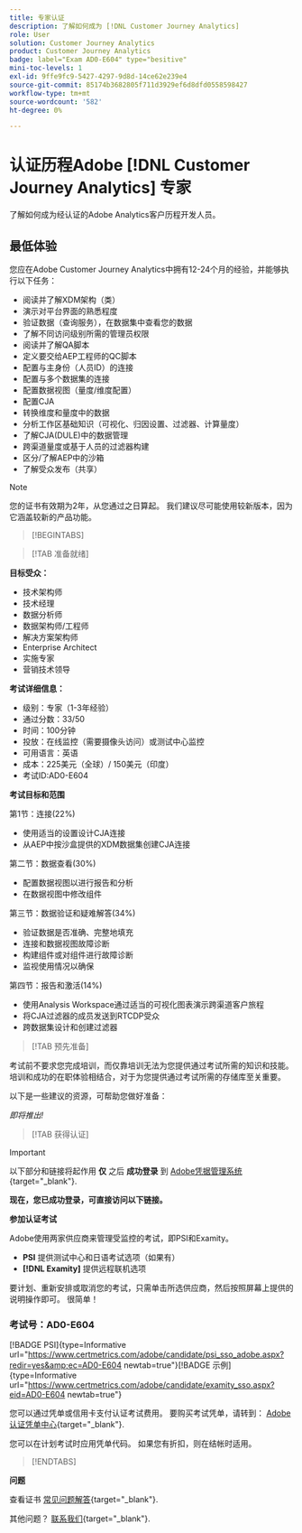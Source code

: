 ```yaml
---
title: 专家认证
description: 了解如何成为 [!DNL Customer Journey Analytics]
role: User
solution: Customer Journey Analytics
product: Customer Journey Analytics
badge: label="Exam AD0-E604" type="besitive"
mini-toc-levels: 1
exl-id: 9ffe9fc9-5427-4297-9d8d-14ce62e239e4
source-git-commit: 85174b3682805f711d3929ef6d8dfd0558598427
workflow-type: tm+mt
source-wordcount: '582'
ht-degree: 0%

---
```


# 认证历程Adobe [!DNL Customer Journey Analytics] 专家

了解如何成为经认证的Adobe Analytics客户历程开发人员。

## 最低体验

您应在Adobe Customer Journey Analytics中拥有12-24个月的经验，并能够执行以下任务：

* 阅读并了解XDM架构（类）
* 演示对平台界面的熟悉程度
* 验证数据（查询服务），在数据集中查看您的数据
* 了解不同访问级别所需的管理员权限
* 阅读并了解QA脚本
* 定义要交给AEP工程师的QC脚本
* 配置与主身份（人员ID）的连接
* 配置与多个数据集的连接
* 配置数据视图（量度/维度配置）
* 配置CJA
* 转换维度和量度中的数据
* 分析工作区基础知识（可视化、归因设置、过滤器、计算量度）
* 了解CJA(DULE)中的数据管理
* 跨渠道量度或基于人员的过滤器构建
* 区分/了解AEP中的沙箱
* 了解受众发布（共享）

>[!NOTE]
>
>您的证书有效期为2年，从您通过之日算起。 我们建议尽可能使用较新版本，因为它涵盖较新的产品功能。

>[!BEGINTABS]

>[!TAB 准备就绪]

**目标受众：**

* 技术架构师
* 技术经理
* 数据分析师
* 数据架构师/工程师
* 解决方案架构师
* Enterprise Architect
* 实施专家
* 营销技术领导

**考试详细信息：**

* 级别：专家（1-3年经验）
* 通过分数：33/50
* 时间：100分钟
* 投放：在线监控（需要摄像头访问）或测试中心监控
* 可用语言：英语
* 成本：225美元（全球）/ 150美元（印度）
* 考试ID:AD0-E604

**考试目标和范围**

第1节：连接(22%)

* 使用适当的设置设计CJA连接
* 从AEP中按沙盒提供的XDM数据集创建CJA连接

第二节：数据查看(30%)

* 配置数据视图以进行报告和分析
* 在数据视图中修改组件

第三节：数据验证和疑难解答(34%)

* 验证数据是否准确、完整地填充
* 连接和数据视图故障诊断
* 构建组件或对组件进行故障诊断
* 监视使用情况以确保

第四节：报告和激活(14%)

* 使用Analysis Workspace通过适当的可视化图表演示跨渠道客户旅程
* 将CJA过滤器的成员发送到RTCDP受众
* 跨数据集设计和创建过滤器

>[!TAB 预先准备]

考试前不要求您完成培训，而仅靠培训无法为您提供通过考试所需的知识和技能。 培训和成功的在职体验相结合，对于为您提供通过考试所需的存储库至关重要。

以下是一些建议的资源，可帮助您做好准备：

_即将推出!_

>[!TAB 获得认证]

>[!IMPORTANT]
>
>以下部分和链接将起作用 **仅**  之后 **成功登录** 到 [Adobe凭据管理系统](http://www.certmetrics.com/adobe){target="_blank"}.


**现在，您已成功登录，可直接访问以下链接。**

**参加认证考试**

Adobe使用两家供应商来管理受监控的考试，即PSI和Examity。

* **PSI** 提供测试中心和日语考试选项（如果有）
* **[!DNL Examity]** 提供远程联机选项

要计划、重新安排或取消您的考试，只需单击所选供应商，然后按照屏幕上提供的说明操作即可。 很简单！

### 考试号：AD0-E604

[!BADGE PSI]{type=Informative url="https://www.certmetrics.com/adobe/candidate/psi_sso_adobe.aspx?redir=yes&amp;ec=AD0-E604 newtab=true"}[!BADGE 示例]{type=Informative url="https://www.certmetrics.com/adobe/candidate/examity_sso.aspx?eid=AD0-E604 newtab=true"}

您可以通过凭单或信用卡支付认证考试费用。 要购买考试凭单，请转到： [Adobe认证凭单中心](https://market.xvoucher.com/adobe/global){target="_blank"}.

您可以在计划考试时应用凭单代码。 如果您有折扣，则在结帐时适用。

>[!ENDTABS]

**问题**

查看证书 [常见问题解答](https://experienceleague.adobe.com/docs/certification/certification/faq.html?lang=en){target="_blank"}.

其他问题？ [联系我们](mailto:certif@adobe.com){target="_blank"}.
